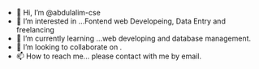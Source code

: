 - 👋 Hi, I’m @abdulalim-cse
- 👀 I’m interested in ...Fontend web Developeing, Data Entry and freelancing
- 🌱 I’m currently learning ...web developing and database management.
- 💞️ I’m looking to collaborate on .
- 📫 How to reach me... please contact with me by email.

<!---
abdulalim-cse/abdulalim-cse is a ✨ special ✨ repository because its `README.md` (this file) appears on your GitHub profile.
You can click the Preview link to take a look at your changes.
--->
